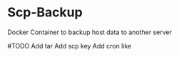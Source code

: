 # Scp-Backup
Docker Container to backup host data to another server

#TODO
Add tar
Add scp key
Add cron like 